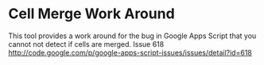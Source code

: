 Cell Merge Work Around
===================

This tool provides a work around for the bug in Google Apps Script that you cannot not detect if cells are merged. Issue 618 http://code.google.com/p/google-apps-script-issues/issues/detail?id=618
